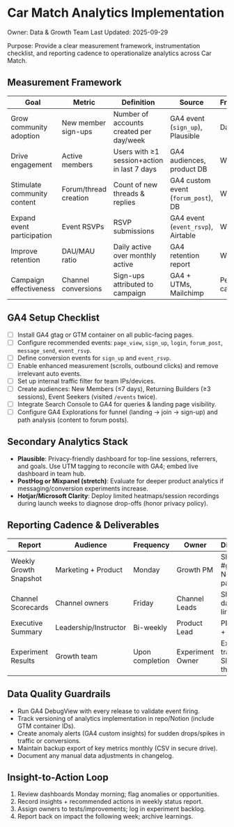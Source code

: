# Car Match Analytics Implementation
Owner: Data & Growth Team
Last Updated: 2025-09-29

Purpose: Provide a clear measurement framework, instrumentation checklist, and reporting cadence to operationalize analytics across Car Match.

## Measurement Framework
| Goal | Metric | Definition | Source | Frequency | Owner |
| ---- | ------ | ---------- | ------ | --------- | ----- |
| Grow community adoption | New member sign-ups | Number of accounts created per day/week | GA4 event (`sign_up`), Plausible | Daily | Growth PM |
| Drive engagement | Active members | Users with ≥1 session+action in last 7 days | GA4 audiences, product DB | Weekly | Product Analytics |
| Stimulate community content | Forum/thread creation | Count of new threads & replies | GA4 custom event (`forum_post`), DB | Weekly | Community Manager |
| Expand event participation | Event RSVPs | RSVP submissions | GA4 event (`event_rsvp`), Airtable | Weekly | Events Lead |
| Improve retention | DAU/MAU ratio | Daily active over monthly active | GA4 retention report | Weekly | Product Analytics |
| Campaign effectiveness | Channel conversions | Sign-ups attributed to campaign | GA4 + UTMs, Mailchimp | Per campaign | Channel Owners |

## GA4 Setup Checklist
- [ ] Install GA4 gtag or GTM container on all public-facing pages.
- [ ] Configure recommended events: `page_view`, `sign_up`, `login`, `forum_post`, `message_send`, `event_rsvp`.
- [ ] Define conversion events for `sign_up` and `event_rsvp`.
- [ ] Enable enhanced measurement (scrolls, outbound clicks) and remove irrelevant auto events.
- [ ] Set up internal traffic filter for team IPs/devices.
- [ ] Create audiences: New Members (≤7 days), Returning Builders (≥3 sessions), Event Seekers (visited `/events` twice).
- [ ] Integrate Search Console to GA4 for queries & landing page visibility.
- [ ] Configure GA4 Explorations for funnel (landing -> join -> sign-up) and path analysis (content to forum posts).

## Secondary Analytics Stack
- **Plausible**: Privacy-friendly dashboard for top-line sessions, referrers, and goals. Use UTM tagging to reconcile with GA4; embed live dashboard in team hub.
- **PostHog or Mixpanel (stretch)**: Evaluate for deeper product analytics if messaging/conversion experiments increase.
- **Hotjar/Microsoft Clarity**: Deploy limited heatmaps/session recordings during launch weeks to diagnose drop-offs (honor privacy policy).

## Reporting Cadence & Deliverables
| Report | Audience | Frequency | Owner | Distribution |
| ------ | -------- | --------- | ----- | ------------ |
| Weekly Growth Snapshot | Marketing + Product | Monday | Growth PM | Slack #growth + Notion page |
| Channel Scorecards | Channel owners | Friday | Channel Leads | Shared dashboard link |
| Executive Summary | Leadership/Instructor | Bi-weekly | Product Lead | PDF export + email |
| Experiment Results | Growth team | Upon completion | Experiment Owner | Experiment tracker + Slack thread |

## Data Quality Guardrails
- Run GA4 DebugView with every release to validate event firing.
- Track versioning of analytics implementation in repo/Notion (include GTM container IDs).
- Create anomaly alerts (GA4 custom insights) for sudden drops/spikes in traffic or conversions.
- Maintain backup export of key metrics monthly (CSV in secure drive).
- Document any manual data adjustments in changelog.

## Insight-to-Action Loop
1. Review dashboards Monday morning; flag anomalies or opportunities.
2. Record insights + recommended actions in weekly status report.
3. Assign owners to tests/improvements; log in experiment backlog.
4. Report back on impact the following week; archive learnings.
